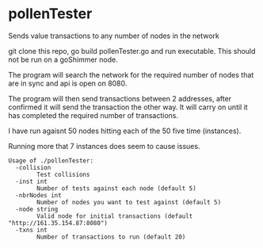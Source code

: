 # pollenTester

Sends value transactions to any number of nodes in the network

git clone this repo, go build pollenTester.go and run executable. This should not be run on a goShimmer node.

The program will search the network for the required number of nodes that are in sync and api is open on 8080.

The program will then send transactions between 2 addresses, after confirmed it will send the transaction the other way. It will carry on until it has completed the required number of transactions.

I have run agaisnt 50 nodes hitting each of the 50 five time (instances). 

Running more that 7 instances does seem to cause issues.

```
Usage of ./pollenTester:
  -collision
        Test collisions
  -inst int
        Number of tests against each node (default 5)
  -nbrNodes int
        Number of nodes you want to test against (default 5)
  -node string
        Valid node for initial transactions (default "http://161.35.154.87:8080")
  -txns int
        Number of transactions to run (default 20)
```        
